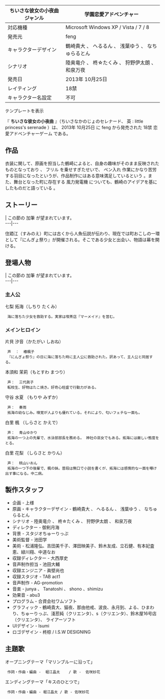 ちいさな彼女の小夜曲  ジャンル  |  学園恋愛アドベンチャー   
---|---  
対応機種  |  Microsoft Windows XP  /  Vista  /  7  /  8   
発売元  |  feng   
キャラクターデザイン  |  鶴崎貴大  、  へるるん  、  浅葉ゆう  、  なちゅらるとん   
シナリオ  |  陸奥竜介  、  柊☆たくみ  、  狩野伊太朗  、  和泉万夜   
発売日  |  2013年  10月25日   
レイティング  |  18禁   
キャラクター名設定  |  不可   
テンプレートを表示  
  
『 **ちいさな彼女の小夜曲** 』（ちいさなかのじょのセレナード、  英  :  little princess's serenade  ）は、
2013年  10月25日  に  feng  から発売された  18禁  恋愛アドベンチャーゲーム  である。

##  作品  

衣装に関して、原画を担当した鶴崎によると、自身の趣味がそのまま反映されたものとなっており    、  フリル  を乗せすぎたせいで、  ペン入れ
作業にかなり苦労する羽目になったというが、作品制作にはある意味満足しているという    。また、舞台となった町に存在する  風力発電機
についても、鶴崎のアイデアを基にしたものだと語っている    。

##  ストーリー  

|  この節の  加筆  が望まれています。  
---|---  
  
住廼江（すみのえ）町には古くから人魚伝説が伝わり、現在では町おこしの一環として『にんぎょ祭り』が開催される。そこである少女と出会い、物語は幕を開ける。

##  登場人物  

|  この節の  加筆  が望まれています。  
---|---  
  
###  主人公  

七梨 拓海（しちり たくみ）

     海に落ちた少女を救助する。実家は喫茶店『マーメイド』を営む。 

###  メインヒロイン  

片貝 汐音（かたがい しおね）

     声  ：  椿楓子 
     『にんぎょ祭り』の日に海に落ちた時に主人公に救助された。訳あって、主人公と同居する。 
本須和 茉莉（もとすわ まつり）

     声：  三代眞子 
     転校生、好物はたこ焼き。好奇心旺盛で行動力がある。 
守谷 水夏 （もりや みずか）

     声：  奏雨 
     拓海の幼なじみ。嗅覚が人よりも優れている。それにより、匂いフェチな一面も。 
白里 楓 （しらさと かえで）

     声：  青山ゆかり 
     拓海の一つ上の先輩で、水泳部部長を務める。 神社の巫女でもある。拓海には厳しい態度をとる。 
白里 花梨 （しらさと かりん）

     声：  桃山いおん 
     拓海の一つ下の後輩で、楓の妹。普段は無口で小説を書くが、拓海には感情的な一面を曝け出す事になる。中二病。 

##  製作スタッフ  

  * 企画 - 上様 
  * 原画・キャラクターデザイン -  鶴崎貴大  、  へるるん  、  浅葉ゆう  、  なちゅらるとん 
  * シナリオ -  陸奥竜介  、  柊☆たくみ  、  狩野伊太朗  、  和泉万夜 
  * ディレクター - 御剣月海 
  * 背景 - スタジオちゅーりっぷ 
  * 美術監督 - 池田学 
  * 美術 - 松浦隆弘、吉田美千子、澤田映美子、鈴木友成、立石健、有本妃査恵、緑川翔、中道なお 
  * 収録ディレクター - 大西厚史 
  * 音声制作担当 - 池田大輔 
  * 収録エンジニア - 眞壁尚也 
  * 収録スタジオ - TAB act1 
  * 音声制作 -  AG-promotion 
  * 音楽 -  junya  、  Tanatoshi  、  shono  、shimizu 
  * 効果音 -  abu3 
  * プログラム - 合資会社ワムソフト 
  * グラフィック - 鶴崎貴大、猫夜、那由他戒、波良、永月到、よる、ひまわり、ちゅーりっぷ、淺荵純（クリエンタ）、s（クリエンタ）、鈴木屋16号店（クリエンタ）、  ライアーソフト 
  * UIデザイン - Isumi 
  * ロゴデザイン - 柊椋 / I.S.W DESIGNING 

##  主題歌  

オープニングテーマ「マリンブルーに沿って」

     作詞・作曲・編曲 -  堀江晶太    / 歌 -  佐咲紗花 
エンディングテーマ「キスのひとつで」

     作詞・作曲・編曲 - 堀江晶太 / 歌 - 佐咲紗花 

